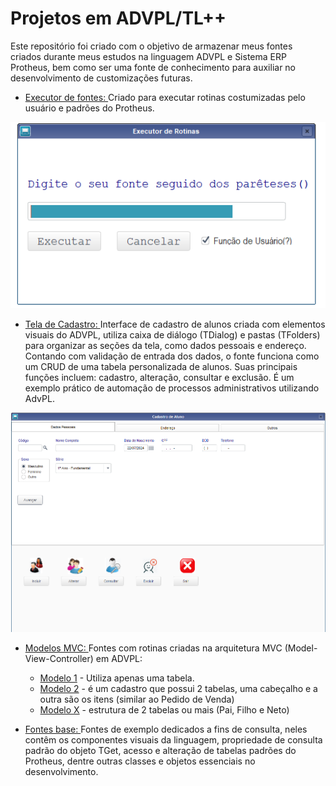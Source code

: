 # Projetos em ADVPL/TL++
<p>Este repositório foi criado com o objetivo de armazenar meus fontes criados durante meus estudos na linguagem ADVPL e Sistema ERP Protheus, bem como ser uma fonte de conhecimento para auxiliar no desenvolvimento de customizações futuras.</p>


- [Executor de fontes: ](executorFontes.tlpp)  Criado para executar rotinas costumizadas pelo usuário e padrões do Protheus.

<p align="center"><img src="Resource/executor.png"></p>

 - [Tela de Cadastro: ](CadastroAluno/projeto01.tlpp)  Interface de cadastro de alunos criada com elementos visuais do ADVPL, utiliza caixa de diálogo (TDialog) e pastas (TFolders) para organizar as seções da tela, como dados pessoais e endereço. Contando com validação de entrada dos dados, o fonte funciona como um CRUD de uma tabela personalizada de alunos. Suas principais funções incluem: cadastro, alteração, consultar e exclusão. É um exemplo prático de automação de processos administrativos utilizando AdvPL.

<p align="center"><img src="Resource/cadastroAlunos.png"></p>

 - [Modelos MVC: ](ModelosMVC) Fontes com rotinas criadas na arquitetura MVC (Model-View-Controller) em ADVPL:
   - [Modelo 1](ModelosMVC/MVCModelo1.prw) - Utiliza apenas uma tabela.
   - [Modelo 2](ModelosMVC/Modelo2MVC.prw) -  é um cadastro que possui 2 tabelas, uma cabeçalho e a outra são os itens (similar ao Pedido de Venda)
   - [Modelo X](ModelosMVC/ModeloXMVC.prw) -  estrutura de 2 tabelas ou mais  (Pai, Filho e Neto)
  
  - [Fontes base: ](PrimeirosFontes) Fontes de exemplo dedicados a fins de consulta, neles contêm os componentes visuais da linguagem, propriedade de consulta padrão do objeto TGet, acesso e alteração de tabelas padrões do Protheus, dentre outras classes e objetos essenciais no desenvolvimento.


 
